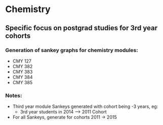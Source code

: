# Chemistry
## Specific focus on postgrad studies for 3rd year cohorts
### Generation of sankey graphs for chemistry modules:
* CMY 127
* CMY 382
* CMY 383
* CMY 384 
* CMY 385 

### Notes:
* Third year module Sankeys generated with cohort being -3 years, eg:
	* 3rd year students in 2014 --> 2011 Cohort
* For all Sankeys, generate for cohorts 2011 -> 2015

